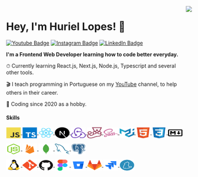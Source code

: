 <img align="right" height="590em" src="https://raw.githubusercontent.com/gist/huri3l/358e1089dadc78e4e9ed1965a497becb/raw/d7c9093d8939f1ca3a5a7e3386625e3ce20ed46b/githubbanner.svg"/>

<h1 align="left">Hey, I'm Huriel Lopes! 🤙</h1>

[![Youtube Badge](https://img.shields.io/badge/-YouTube-373737?style=flat&logo=youtube&logoColor=white)](https://www.youtube.com/channel/UC5ldcWDRG-81eTwhzMvkQPQ) 
[![Instagram Badge](https://img.shields.io/badge/-Instagram-373737?style=flat&logo=instagram&logoColor=white)](https://www.instagram.com/huri3l/) 
[![LinkedIn Badge](https://img.shields.io/badge/-LinkedIn-373737?style=flat&logo=linkedin&logoColor=white)](https://www.linkedin.com/in/huriel-lopes/) 

**I'm a Frontend Web Developer learning how to code better everyday.**

⏱ Currently learning React.js, Next.js, Node.js, Typescript and several other tools.

🎬 I teach programming in Portuguese on my [YouTube](https://www.youtube.com/channel/UC5ldcWDRG-81eTwhzMvkQPQ) channel, to help others in their career.

🧶 Coding since 2020 as a hobby.

#### Skills

<a href="https://developer.mozilla.org/en-US/docs/Web/JavaScript" target="_blank"> <img align="center" alt="Javascript icon" height="30" width="40" src="https://github.com/devicons/devicon/blob/master/icons/javascript/javascript-original.svg"> </a>
<a href="https://www.typescriptlang.org" target="_blank"> <img align="center" alt="Typescript icon" height="30" width="40" src="https://github.com/devicons/devicon/blob/master/icons/typescript/typescript-original.svg"> </a>
<a href="https://pt-br.reactjs.org" target="_blank"> <img align="center" alt="React icon" height="30" width="40" src="https://github.com/devicons/devicon/blob/master/icons/react/react-original.svg"> </a>
<a href="https://nextjs.org/" target="_blank"> <img align="center" alt="NextJS icon" height="30" width="40" src="https://github.com/devicons/devicon/blob/master/icons/nextjs/nextjs-original.svg"> </a>
<a href="https://redux.js.org/" target="_blank"> <img align="center" alt="Redux icon" height="30" width="40" src="https://github.com/devicons/devicon/blob/master/icons/redux/redux-original.svg"> </a>
<a href="https://jestjs.io/" target="_blank"> <img align="center" alt="Jest icon" height="30" width="40" src="https://github.com/devicons/devicon/blob/master/icons/jest/jest-plain.svg"> </a>
<a href="https://sass-lang.com/" target="_blank"> <img align="center" alt="SASS icon" height="30" width="40" src="https://github.com/devicons/devicon/blob/master/icons/sass/sass-original.svg"> </a>
<a href="https://mui.com/" target="_blank"> <img align="center" alt="MUI (Material UI) icon" height="30" width="40" src="https://github.com/devicons/devicon/blob/master/icons/materialui/materialui-original.svg"> </a>
<a href="https://developer.mozilla.org/en-US/docs/Web/HTML" target="_blank"> <img align="center" alt="HTML5 icon" height="30" width="40" src="https://github.com/devicons/devicon/blob/master/icons/html5/html5-original.svg"> </a>
<a href="https://developer.mozilla.org/en-US/docs/Web/CSS" target="_blank"> <img align="center" alt="CSS3 icon" height="30" width="40" src="https://github.com/devicons/devicon/blob/master/icons/css3/css3-original.svg"> </a>
<a href="https://www.markdownguide.org/getting-started/" target="_blank"> <img align="center" alt="Markdown icon" height="30" width="40" src="https://github.com/devicons/devicon/blob/master/icons/markdown/markdown-original.svg"> </a>

<a href="https://nodejs.org/en/" target="_blank"> <img align="center" alt="NodeJS icon" height="30" width="40" src="https://github.com/devicons/devicon/blob/master/icons/nodejs/nodejs-original.svg"> </a>
<a href="https://firebase.google.com/?hl=pt" target="_blank"> <img align="center" alt="Firebase icon" height="30" width="40" src="https://github.com/devicons/devicon/blob/master/icons/firebase/firebase-plain.svg"> </a>
<a href="https://www.mongodb.com/" target="_blank"> <img align="center" alt="MongoDB icon" height="30" width="40" src="https://github.com/devicons/devicon/blob/master/icons/mongodb/mongodb-plain.svg"> </a>
<a href="https://www.mysql.com/" target="_blank"> <img align="center" alt="MySQL icon" height="30" width="40" src="https://github.com/devicons/devicon/blob/master/icons/mysql/mysql-original.svg"> </a>
<a href="https://www.postgresql.org/" target="_blank"> <img align="center" alt="PostgreSQL icon" height="30" width="40" src="https://github.com/devicons/devicon/blob/master/icons/postgresql/postgresql-plain.svg"> </a>

<a href="https://www.linux.org/pages/download/" target="_blank"> <img align="center" alt="Linux icon" height="30" width="40" src="https://github.com/devicons/devicon/blob/master/icons/linux/linux-original.svg"> </a>
<a href="https://git-scm.com/" target="_blank"> <img align="center" alt="Git icon" height="30" width="40" src="https://github.com/devicons/devicon/blob/master/icons/git/git-original.svg"> </a>
<a href="https://github.com/" target="_blank"> <img align="center" alt="GitHub icon" height="30" width="40" src="https://github.com/devicons/devicon/blob/master/icons/github/github-original.svg"> </a>
<a href="https://www.figma.com/" target="_blank"> <img align="center" alt="Figma icon" height="30" width="40" src="https://github.com/devicons/devicon/blob/master/icons/figma/figma-original.svg"> </a>
<a href="https://about.gitlab.com/" target="_blank"> <img align="center" alt="Bitbucket icon" height="30" width="40" src="https://github.com/devicons/devicon/blob/master/icons/bitbucket/bitbucket-original.svg"> </a>
<a href="https://bitbucket.org/" target="_blank"> <img align="center" alt="Gitlab icon" height="30" width="40" src="https://github.com/devicons/devicon/blob/master/icons/gitlab/gitlab-original.svg"> </a>
<a href="https://www.atlassian.com/br/software/jira" target="_blank"> <img align="center" alt="Jira icon" height="30" width="40" src="https://github.com/devicons/devicon/blob/master/icons/jira/jira-original.svg"> </a>
<a href="https://yarnpkg.com/" target="_blank"> <img align="center" alt="Yarn icon" height="30" width="40" src="https://github.com/devicons/devicon/blob/master/icons/yarn/yarn-original.svg"> </a>
